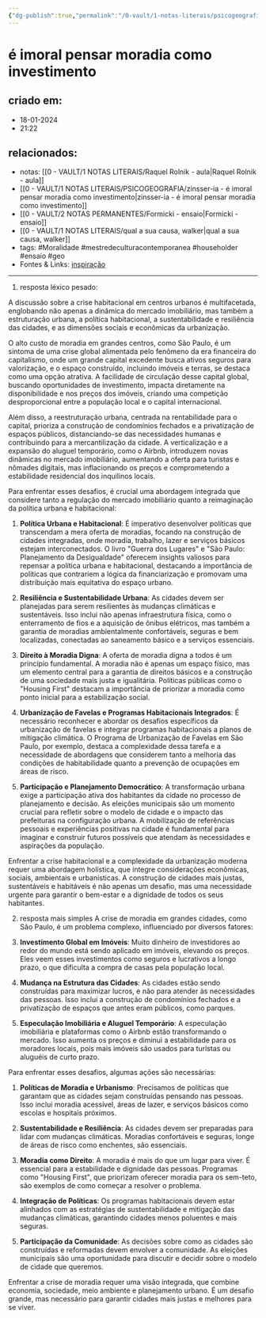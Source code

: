 ```yaml
---
{"dg-publish":true,"permalink":"/0-vault/1-notas-literais/psicogeografia/e-imoral-pensar-moradia-como-investimento/","tags":["Moralidade","mestredeculturacontemporanea","householder","ensaio","geo"],"dgHomeLink":true,"dgShowLocalGraph":true,"dgShowFileTree":true,"dgEnableSearch":true}
---
```


# é imoral pensar moradia como investimento

## criado em: 
- 18-01-2024
- 21:22
## relacionados:
- notas: [[0 - VAULT/1 NOTAS LITERAIS/Raquel Rolnik - aula\|Raquel Rolnik - aula]]
- [[0 - VAULT/1 NOTAS LITERAIS/PSICOGEOGRAFIA/zinsser-ia - é imoral pensar moradia como investimento\|zinsser-ia - é imoral pensar moradia como investimento]]
- [[0 - VAULT/2 NOTAS PERMANENTES/Formicki - ensaio\|Formicki - ensaio]]
- [[0 - VAULT/1 NOTAS LITERAIS/qual a sua causa, walker\|qual a sua causa, walker]]
- tags: #Moralidade #mestredeculturacontemporanea #householder #ensaio #geo 
- Fontes & Links: [inspiração](https://www.reddit.com/r/brasil/comments/19a3h5t/%C3%A9_imoral_pensar_em_moradia_como_investimento/)
---
1. resposta léxico pesado:
   
A discussão sobre a crise habitacional em centros urbanos é multifacetada, englobando não apenas a dinâmica do mercado imobiliário, mas também a estruturação urbana, a política habitacional, a sustentabilidade e resiliência das cidades, e as dimensões sociais e econômicas da urbanização.

O alto custo de moradia em grandes centros, como São Paulo, é um sintoma de uma crise global alimentada pelo fenômeno da era financeira do capitalismo, onde um grande capital excedente busca ativos seguros para valorização, e o espaço construído, incluindo imóveis e terras, se destaca como uma opção atrativa. A facilidade de circulação desse capital global, buscando oportunidades de investimento, impacta diretamente na disponibilidade e nos preços dos imóveis, criando uma competição desproporcional entre a população local e o capital internacional.

Além disso, a reestruturação urbana, centrada na rentabilidade para o capital, prioriza a construção de condomínios fechados e a privatização de espaços públicos, distanciando-se das necessidades humanas e contribuindo para a mercantilização da cidade. A verticalização e a expansão do aluguel temporário, como o Airbnb, introduzem novas dinâmicas no mercado imobiliário, aumentando a oferta para turistas e nômades digitais, mas inflacionando os preços e comprometendo a estabilidade residencial dos inquilinos locais.

Para enfrentar esses desafios, é crucial uma abordagem integrada que considere tanto a regulação do mercado imobiliário quanto a reimaginação da política urbana e habitacional:

1. **Política Urbana e Habitacional**: É imperativo desenvolver políticas que transcendam a mera oferta de moradias, focando na construção de cidades integradas, onde moradia, trabalho, lazer e serviços básicos estejam interconectados. O livro "Guerra dos Lugares" e "São Paulo: Planejamento da Desigualdade" oferecem insights valiosos para repensar a política urbana e habitacional, destacando a importância de políticas que contrariem a lógica da financiarização e promovam uma distribuição mais equitativa do espaço urbano.

2. **Resiliência e Sustentabilidade Urbana**: As cidades devem ser planejadas para serem resilientes às mudanças climáticas e sustentáveis. Isso inclui não apenas infraestrutura física, como o enterramento de fios e a aquisição de ônibus elétricos, mas também a garantia de moradias ambientalmente confortáveis, seguras e bem localizadas, conectadas ao saneamento básico e a serviços essenciais.

3. **Direito à Moradia Digna**: A oferta de moradia digna a todos é um princípio fundamental. A moradia não é apenas um espaço físico, mas um elemento central para a garantia de direitos básicos e a construção de uma sociedade mais justa e igualitária. Políticas públicas como o "Housing First" destacam a importância de priorizar a moradia como ponto inicial para a estabilização social.

4. **Urbanização de Favelas e Programas Habitacionais Integrados**: É necessário reconhecer e abordar os desafios específicos da urbanização de favelas e integrar programas habitacionais a planos de mitigação climática. O Programa de Urbanização de Favelas em São Paulo, por exemplo, destaca a complexidade dessa tarefa e a necessidade de abordagens que considerem tanto a melhoria das condições de habitabilidade quanto a prevenção de ocupações em áreas de risco.

5. **Participação e Planejamento Democrático**: A transformação urbana exige a participação ativa dos habitantes da cidade no processo de planejamento e decisão. As eleições municipais são um momento crucial para refletir sobre o modelo de cidade e o impacto das prefeituras na configuração urbana. A mobilização de referências pessoais e experiências positivas na cidade é fundamental para imaginar e construir futuros possíveis que atendam às necessidades e aspirações da população.

Enfrentar a crise habitacional e a complexidade da urbanização moderna requer uma abordagem holística, que integre considerações econômicas, sociais, ambientais e urbanísticas. A construção de cidades mais justas, sustentáveis e habitáveis é não apenas um desafio, mas uma necessidade urgente para garantir o bem-estar e a dignidade de todos os seus habitantes.

2. resposta mais simples
   A crise de moradia em grandes cidades, como São Paulo, é um problema complexo, influenciado por diversos fatores:

1. **Investimento Global em Imóveis**: Muito dinheiro de investidores ao redor do mundo está sendo aplicado em imóveis, elevando os preços. Eles veem esses investimentos como seguros e lucrativos a longo prazo, o que dificulta a compra de casas pela população local.

2. **Mudança na Estrutura das Cidades**: As cidades estão sendo construídas para maximizar lucros, e não para atender às necessidades das pessoas. Isso inclui a construção de condomínios fechados e a privatização de espaços que antes eram públicos, como parques.

3. **Especulação Imobiliária e Aluguel Temporário**: A especulação imobiliária e plataformas como o Airbnb estão transformando o mercado. Isso aumenta os preços e diminui a estabilidade para os moradores locais, pois mais imóveis são usados para turistas ou aluguéis de curto prazo.

Para enfrentar esses desafios, algumas ações são necessárias:

1. **Políticas de Moradia e Urbanismo**: Precisamos de políticas que garantam que as cidades sejam construídas pensando nas pessoas. Isso inclui moradia acessível, áreas de lazer, e serviços básicos como escolas e hospitais próximos.

2. **Sustentabilidade e Resiliência**: As cidades devem ser preparadas para lidar com mudanças climáticas. Moradias confortáveis e seguras, longe de áreas de risco como enchentes, são essenciais.

3. **Moradia como Direito**: A moradia é mais do que um lugar para viver. É essencial para a estabilidade e dignidade das pessoas. Programas como "Housing First", que priorizam oferecer moradia para os sem-teto, são exemplos de como começar a resolver o problema.

4. **Integração de Políticas**: Os programas habitacionais devem estar alinhados com as estratégias de sustentabilidade e mitigação das mudanças climáticas, garantindo cidades menos poluentes e mais seguras.

5. **Participação da Comunidade**: As decisões sobre como as cidades são construídas e reformadas devem envolver a comunidade. As eleições municipais são uma oportunidade para discutir e decidir sobre o modelo de cidade que queremos.

Enfrentar a crise de moradia requer uma visão integrada, que combine economia, sociedade, meio ambiente e planejamento urbano. É um desafio grande, mas necessário para garantir cidades mais justas e melhores para se viver.